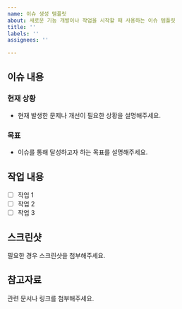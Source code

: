 ```yaml
---
name: 이슈 생성 템플릿
about: 새로운 기능 개발이나 작업을 시작할 때 사용하는 이슈 템플릿
title: ''
labels: ''
assignees: ''

---
```


## 이슈 내용
### 현재 상황
- 현재 발생한 문제나 개선이 필요한 상황을 설명해주세요.

### 목표
- 이슈를 통해 달성하고자 하는 목표를 설명해주세요.

## 작업 내용
- [ ] 작업 1
- [ ] 작업 2
- [ ] 작업 3

## 스크린샷
필요한 경우 스크린샷을 첨부해주세요.

## 참고자료
관련 문서나 링크를 첨부해주세요.
